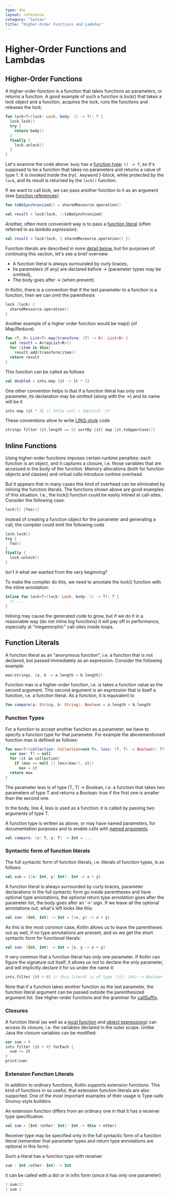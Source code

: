 ```yaml
---
type: doc
layout: reference
category: "Syntax"
title: "Higher-Order Functions and Lambdas"
---
```


# Higher-Order Functions and Lambdas

## Higher-Order Functions

A higher-order function is a function that takes functions as parameters, or returns a function. A good example of such a function is lock() that takes a lock object and a function, acquires the lock, runs the functions and releases the lock:

``` kotlin
fun lock<T>(lock: Lock, body: () -> T): T {
  lock.lock()
  try {
    return body()
  }
  finally {
    lock.unlock()
  }
}
```

Let's examine the code above: `body` has a [function type](#function-types): `() -> T`,
so it's supposed to be a function that takes no parameters and returns a value of type `T`.
It is invoked inside the *try*{: .keyword }-block, while protected by the `lock`, and its result is returned by the `lock()` function.

If we want to call lock, we can pass another function to it as an argument (see [function references](reflection.html#function-references)):

``` kotlin
fun toBeSynchronized() = sharedResource.operation()

val result = lock(lock, ::toBeSynchronized)
```

Another, often more convenient way is to pass a [function literal](#function-literals) (often referred to as _lambda expression_):

``` kotlin
val result = lock(lock, { sharedResource.operation() })
```

Function literals are described in more [detail below](#function-literals), but for purposes of continuing this section, let's see a brief overview

* A function literal is always surrounded by curly braces,
* Its parameters (if any) are declared before -> (parameter types may be omitted),
* The body goes after -> (when present).

In Kotlin, there is a convention that if the last parameter to a function is a function, then we can omit the parenthesis

``` kotlin
lock (lock) {
  sharedResource.operation()
}
```

Another example of a higher order function would be map() (of Map/Reduce):

``` kotlin
fun <T, R> List<T>.map(transform: (T) -> R): List<R> {
  val result = ArrayList<R>()
  for (item in this)
    result.add(transform(item))
  return result
}
```

This function can be called as follows

``` kotlin
val doubled = ints.map {it -> it * 2}
```

One other convention helps is that if a function literal has only one parameter, its declaration may be omitted (along with the ->) and its name will be it

``` kotlin
ints map {it * 2} // Infix call + Implicit 'it'
```

These conventions allow to write [LINQ-style](http://msdn.microsoft.com/en-us/library/bb308959.aspx) code

``` kotlin
strings filter {it.length == 5} sortBy {it} map {it.toUpperCase()}
```

## Inline Functions

Using higher-order functions imposes certain runtime penalties: each function is an object, and it captures a closure, i.e. those variables that are accessed in the body of the function. Memory allocations (both for function objects and classes) and virtual calls introduce runtime overhead.

But it appears that in many cases this kind of overhead can be eliminated by inlining the function literals. The functions shown above are good examples of this situation. I.e., the lock() function could be easily inlined at call-sites. Consider the following case:

``` kotlin
lock(l) {foo()}
```

Instead of creating a function object for the parameter and generating a call, the compiler could emit the following code

``` kotlin
lock.lock()
try {
  foo()
}
finally {
  lock.unlock()
}
```

Isn't it what we wanted from the very beginning?

To make the compiler do this, we need to annotate the lock() function with the inline annotation:

``` kotlin
inline fun lock<T>(lock: Lock, body: () -> T): T {
  // ...
}
```

Inlining may cause the generated code to grow, but if we do it in a reasonable way (do not inline big functions) it will pay off in performance, especially at "megamorphic" call-sites inside loops.

## Function Literals

A function literal as an "anonymous function", i.e. a function that is not declared, but passed immediately as an expression. Consider the following example:

``` kotlin
max(strings, {a, b -> a.length < b.length})
```

Function max is a higher-order function, i.e. is takes a function value as the second argument. This second argument is an expression that is itself a function, i.e. a function literal. As a function, it is equivalent to

``` kotlin
fun compare(a: String, b: String): Boolean = a.length < b.length
```

### Function Types

For a function to accept another function as a parameter, we have to specify a function type for that parameter. For example the abovementioned function max is defined as follows:

``` kotlin
fun max<T>(collection: Collection<out T>, less: (T, T) -> Boolean): T? {
  var max: T? = null
  for (it in collection)
    if (max == null || less(max!!, it))
      max = it
  return max
}
```

The parameter less is of type (T, T) -> Boolean, i.e. a function that takes two parameters of type T and returns a Boolean: true if the first one is smaller than the second one.

In the body, line 4, less is used as a function: it is called by passing two arguments of type T.

A function type is written as above, or may have named parameters, for documentation purposes and to enable calls with [named arguments](functions.html#named-arguments).

``` kotlin
val compare: (x: T, y: T) -> Int = ...
```

### Syntactic form of function literals

The full syntactic form of function literals, i.e. literals of function types, is as follows:

``` kotlin
val sum = {(x: Int, y: Int): Int -> x + y}
```

A function literal is always surrounded by curly braces,
parameter declarations in the full syntactic form go inside parentheses and have optional type annotations,
the optional return type annotation goes after the parameter list,
the body goes after an '->' sign.
If we leave all the optional annotations out, what's left looks like this:

``` kotlin
val sum: (Int, Int) -> Int = {(x, y) -> x + y}
```

As this is the most common case, Kotlin allows us to leave the parentheses out as well, if no type annotations are present, and so we get the short syntactic form for functional literals:

``` kotlin
val sum: (Int, Int) -> Int = {x, y -> x + y}
```

It very common that a function literal has only one parameter. If Kotlin can figure the signature out itself, it allows us not to declare the only parameter, and will implicitly declare it for us under the name it:

``` kotlin
ints.filter {it > 0} // this literal is of type '(it: Int) -> Boolean'
```

Note that if a function takes another function as the last parameter, the function literal argument can be passed outside the parenthesized argument list. See Higher-order functions and the grammar for [callSuffix](grammar.html#call-sufix).

### Closures

A function literal (as well as a [local function](functions.html#local-functions) and [object expressions](object-declarations.html#object-expressions)) can access its closure, i.e. the variables declared in the outer scope. Unlike Java the closure variables can be modified:

``` kotlin
var sum = 0
ints filter {it > 0} forEach {
  sum += it
}
print(sum)
```

### Extension Function Literals

In addition to ordinary functions, Kotlin supports extension functions. This kind of functions in so useful, that extension function literals are also supported. One of the most important examples of their usage is Type-safe Groovy-style builders.

An extension function differs from an ordinary one in that it has a receiver type specification.

``` kotlin
val sum = {Int.(other: Int): Int -> this + other}
```

Receiver type may be specified only in the full syntactic form of a function literal (remember that parameter types and return type annotations are optional in this form).

Such a literal has a function type with receiver

``` kotlin
sum : Int.(other: Int) -> Int
```

it can be called with a dot or in infix form (since it has only one parameter)

``` kotlin
1.sum(2)
1 sum 2
```






